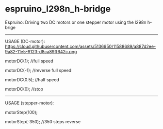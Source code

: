 # espruino_l298n_h-bridge
Espruino: Driving two DC motors or one stepper motor using the l298n h-brige

---------------------------------------------------------------

USAGE (DC-motor):
https://cloud.githubusercontent.com/assets/5136950/11588689/a887d2ee-9a82-11e5-9123-d8ca89ff642c.png

motorDC(1); //full speed

motorDC(-1); //reverse full speed

motorDC(0.5); //half speed

motorDC(0); //stop

---

USAGE (stepper-motor):

motorStep(100);

motorStep(-350); //350 steps reverse
